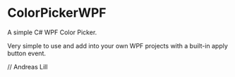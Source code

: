 # ColorPickerWPF

A simple C# WPF Color Picker.

Very simple to use and add into your own WPF projects with a built-in apply button event.

// Andreas Lill
